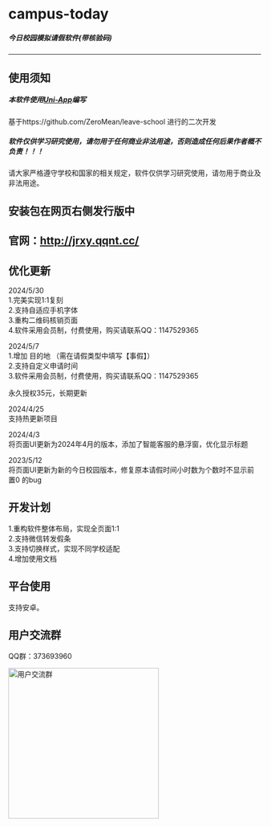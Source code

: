 # **campus-today**

##### 今日校园模拟请假软件(带核验码)

---



##  **使用须知**

##### 本软件使用[Uni-App](https://uniapp.dcloud.io/)编写

基于https://github.com/ZeroMean/leave-school 进行的二次开发

##### 软件仅供学习研究使用，请勿用于任何商业非法用途，否则造成任何后果作者概不负责！！！

请大家严格遵守学校和国家的相关规定，软件仅供学习研究使用，请勿用于商业及非法用途。


## **安装包在网页右侧发行版中** 

## 官网：http://jrxy.qqnt.cc/  

##  优化更新

2024/5/30  
1.完美实现1:1复刻  
2.支持自适应手机字体  
3.重构二维码核销页面  
4.软件采用会员制，付费使用，购买请联系QQ：1147529365  

2024/5/7  
1.增加 目的地 （需在请假类型中填写【事假】）  
2.支持自定义申请时间  
3.软件采用会员制，付费使用，购买请联系QQ：1147529365  

永久授权35元，长期更新


2024/4/25  
支持热更新项目  

2024/4/3  
将页面UI更新为2024年4月的版本，添加了智能客服的悬浮窗，优化显示标题  

2023/5/12  
将页面UI更新为新的今日校园版本，修复原本请假时间小时数为个数时不显示前置0 的bug  


##  开发计划

1.重构软件整体布局，实现全页面1:1  
2.支持微信转发假条  
3.支持切换样式，实现不同学校适配  
4.增加使用文档  


##  平台使用

支持安卓。


## 用户交流群

QQ群：373693960  

<img src="https://li55.oss-cn-hangzhou.aliyuncs.com/%E5%9B%BE%E7%89%87/qrcode_1715395621856.jpg" width="300" alt="用户交流群">
